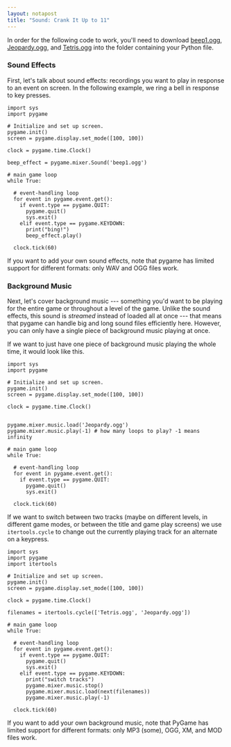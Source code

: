 ```yaml
---
layout: notapost
title: "Sound: Crank It Up to 11"
---
```


In order for the following code to work, you'll need to download [beep1.ogg](../../media/beep1.ogg), [Jeopardy.ogg](../../media/Jeopardy.ogg), and [Tetris.ogg](../../media/Tetris.ogg) into the folder containing your Python file.

### Sound Effects

First, let's talk about sound effects: recordings you want to play in response to an event on screen.
In the following example, we ring a bell in response to key presses.

```python3
import sys
import pygame

# Initialize and set up screen.
pygame.init()
screen = pygame.display.set_mode([100, 100])

clock = pygame.time.Clock()

beep_effect = pygame.mixer.Sound('beep1.ogg')

# main game loop
while True:

  # event-handling loop
  for event in pygame.event.get():
    if event.type == pygame.QUIT:
      pygame.quit()
      sys.exit()
    elif event.type == pygame.KEYDOWN:
      print("bing!")
      beep_effect.play()

  clock.tick(60)

```

If you want to add your own sound effects, note that pygame has limited support for different formats: only WAV and OGG files work.

### Background Music

Next, let's cover background music --- something you'd want to be playing for the entire game or throughout a level of the game.
Unlike the sound effects, this sound is *streamed* instead of loaded all at once --- that means that pygame can handle big and long sound files efficiently here.
However, you can only have a single piece of background music playing at once.

If we want to just have one piece of background music playing the whole time, it would look like this.

```python3
import sys
import pygame

# Initialize and set up screen.
pygame.init()
screen = pygame.display.set_mode([100, 100])

clock = pygame.time.Clock()


pygame.mixer.music.load('Jeopardy.ogg')
pygame.mixer.music.play(-1) # how many loops to play? -1 means infinity

# main game loop
while True:

  # event-handling loop
  for event in pygame.event.get():
    if event.type == pygame.QUIT:
      pygame.quit()
      sys.exit()

  clock.tick(60)
```

If we want to switch between two tracks (maybe on different levels, in different game modes, or between the title and game play screens) we use `itertools.cycle` to change out the currently playing track for an alternate on a keypress.

```python3
import sys
import pygame
import itertools

# Initialize and set up screen.
pygame.init()
screen = pygame.display.set_mode([100, 100])

clock = pygame.time.Clock()

filenames = itertools.cycle(['Tetris.ogg', 'Jeopardy.ogg'])

# main game loop
while True:

  # event-handling loop
  for event in pygame.event.get():
    if event.type == pygame.QUIT:
      pygame.quit()
      sys.exit()
    elif event.type == pygame.KEYDOWN:
      print("switch tracks")
      pygame.mixer.music.stop()
      pygame.mixer.music.load(next(filenames))
      pygame.mixer.music.play(-1)

  clock.tick(60)
```

If you want to add your own background music, note that PyGame has limited support for different formats: only MP3 (some), OGG, XM, and MOD files work.

